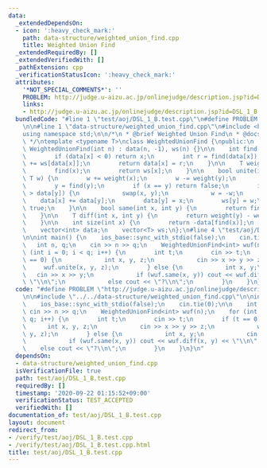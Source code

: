 ```yaml
---
data:
  _extendedDependsOn:
  - icon: ':heavy_check_mark:'
    path: data-structure/weighted_union_find.cpp
    title: Weighted Union Find
  _extendedRequiredBy: []
  _extendedVerifiedWith: []
  _pathExtension: cpp
  _verificationStatusIcon: ':heavy_check_mark:'
  attributes:
    '*NOT_SPECIAL_COMMENTS*': ''
    PROBLEM: http://judge.u-aizu.ac.jp/onlinejudge/description.jsp?id=DSL_1_B
    links:
    - http://judge.u-aizu.ac.jp/onlinejudge/description.jsp?id=DSL_1_B
  bundledCode: "#line 1 \"test/aoj/DSL_1_B.test.cpp\"\n#define PROBLEM \"http://judge.u-aizu.ac.jp/onlinejudge/description.jsp?id=DSL_1_B\"\
    \n\n#line 1 \"data-structure/weighted_union_find.cpp\"\n#include <bits/stdc++.h>\n\
    using namespace std;\n\n/*\n * @brief Weighted Union Find\n * @docs docs/data-structure/weighted_union_find.md\n\
    \ */\ntemplate <typename T>\nclass WeightedUnionFind {\npublic:\n    explicit\
    \ WeightedUnionFind(int n) : data(n, -1), ws(n) {}\n\n    int find(int x) {\n\
    \        if (data[x] < 0) return x;\n        int r = find(data[x]);\n        ws[x]\
    \ += ws[data[x]];\n        return data[x] = r;\n    }\n\n    T weight(int x) {\n\
    \        find(x);\n        return ws[x];\n    }\n\n    bool unite(int x, int y,\
    \ T w) {\n        w += weight(x);\n        w -= weight(y);\n        x = find(x);\n\
    \        y = find(y);\n        if (x == y) return false;\n        if (data[x]\
    \ > data[y]) {\n            swap(x, y);\n            w = -w;\n        }\n    \
    \    data[x] += data[y];\n        data[y] = x;\n        ws[y] = w;\n        return\
    \ true;\n    }\n\n    bool same(int x, int y) {\n        return find(x) == find(y);\n\
    \    }\n\n    T diff(int x, int y) {\n        return weight(y) - weight(x);\n\
    \    }\n\n    int size(int x) {\n        return -data[find(x)];\n    }\n\nprivate:\n\
    \    vector<int> data;\n    vector<T> ws;\n};\n#line 4 \"test/aoj/DSL_1_B.test.cpp\"\
    \n\nint main() {\n    ios_base::sync_with_stdio(false);\n    cin.tie(0);\n\n \
    \   int n, q;\n    cin >> n >> q;\n    WeightedUnionFind<int> wuf(n);\n    for\
    \ (int i = 0; i < q; i++) {\n        int t;\n        cin >> t;\n        if (t\
    \ == 0) {\n            int x, y, z;\n            cin >> x >> y >> z;\n       \
    \     wuf.unite(x, y, z);\n        } else {\n            int x, y;\n         \
    \   cin >> x >> y;\n            if (wuf.same(x, y)) cout << wuf.diff(x, y) <<\
    \ \"\\n\";\n            else cout << \"?\\n\";\n        }\n    }\n}\n"
  code: "#define PROBLEM \"http://judge.u-aizu.ac.jp/onlinejudge/description.jsp?id=DSL_1_B\"\
    \n\n#include \"../../data-structure/weighted_union_find.cpp\"\n\nint main() {\n\
    \    ios_base::sync_with_stdio(false);\n    cin.tie(0);\n\n    int n, q;\n   \
    \ cin >> n >> q;\n    WeightedUnionFind<int> wuf(n);\n    for (int i = 0; i <\
    \ q; i++) {\n        int t;\n        cin >> t;\n        if (t == 0) {\n      \
    \      int x, y, z;\n            cin >> x >> y >> z;\n            wuf.unite(x,\
    \ y, z);\n        } else {\n            int x, y;\n            cin >> x >> y;\n\
    \            if (wuf.same(x, y)) cout << wuf.diff(x, y) << \"\\n\";\n        \
    \    else cout << \"?\\n\";\n        }\n    }\n}\n"
  dependsOn:
  - data-structure/weighted_union_find.cpp
  isVerificationFile: true
  path: test/aoj/DSL_1_B.test.cpp
  requiredBy: []
  timestamp: '2020-09-22 01:15:52+09:00'
  verificationStatus: TEST_ACCEPTED
  verifiedWith: []
documentation_of: test/aoj/DSL_1_B.test.cpp
layout: document
redirect_from:
- /verify/test/aoj/DSL_1_B.test.cpp
- /verify/test/aoj/DSL_1_B.test.cpp.html
title: test/aoj/DSL_1_B.test.cpp
---
```


